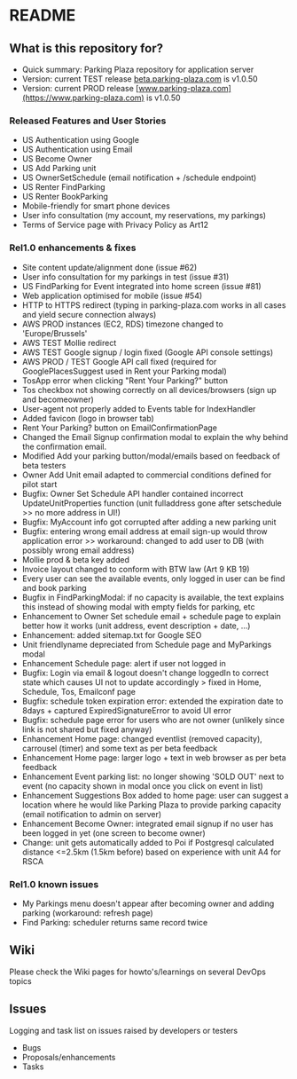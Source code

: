 # README #

## What is this repository for? ##

* Quick summary: Parking Plaza repository for application server
* Version: current TEST release [beta.parking-plaza.com](https://beta.parking-plaza.com) is v1.0.50
* Version: current PROD release [www.parking-plaza.com](https://www.parking-plaza.com) is v1.0.50

### Released Features and User Stories
* US Authentication using Google
* US Authentication using Email
* US Become Owner
* US Add Parking unit
* US OwnerSetSchedule (email notification + /schedule endpoint)
* US Renter FindParking
* US Renter BookParking
* Mobile-friendly for smart phone devices
* User info consultation (my account, my reservations, my parkings)
* Terms of Service page with Privacy Policy as Art12

### Rel1.0 enhancements & fixes ###
* Site content update/alignment done (issue #62)
* User info consultation for my parkings in test (issue #31)
* US FindParking for Event integrated into home screen (issue #81)
* Web application optimised for mobile (issue #54)
* HTTP to HTTPS redirect (typing in parking-plaza.com works in all cases and yield secure connection always)
* AWS PROD instances (EC2, RDS) timezone changed to 'Europe/Brussels'
* AWS TEST Mollie redirect
* AWS TEST Google signup / login fixed (Google API console settings)
* AWS PROD / TEST Google API call fixed (required for GooglePlacesSuggest used in Rent your Parking modal)
* TosApp error when clicking "Rent Your Parking?" button
* Tos checkbox not showing correctly on all devices/browsers (sign up and becomeowner)
* User-agent not properly added to Events table for IndexHandler
* Added favicon (logo in browser tab)
* Rent Your Parking? button on EmailConfirmationPage
* Changed the Email Signup confirmation modal to explain the why behind the confirmation email.
* Modified Add your parking button/modal/emails based on feedback of beta testers
* Owner Add Unit email adapted to commercial conditions defined for pilot start
* Bugfix: Owner Set Schedule API handler contained incorrect UpdateUnitProperties function (unit fulladdress gone after setschedule >> no more address in UI!)
* Bugfix: MyAccount info got corrupted after adding a new parking unit
* Bugfix: entering wrong email address at email sign-up would throw application error >> workaround: changed to add user to DB (with possibly wrong email address)
* Mollie prod & beta key added
* Invoice layout changed to conform with BTW law (Art 9 KB 19)
* Every user can see the available events, only logged in user can be find and book parking
* Bugfix in FindParkingModal: if no capacity is available, the text explains this instead of showing modal with empty fields for parking, etc
* Enhancement to Owner Set schedule email + schedule page to explain better how it works (unit address, event description + date, ...)
* Enhancement: added sitemap.txt for Google SEO
* Unit friendlyname depreciated from Schedule page and MyParkings modal
* Enhancement Schedule page: alert if user not logged in
* Bugfix: Login via email & logout doesn't change loggedIn to correct state which causes UI not to update accordingly > fixed in Home, Schedule, Tos, Emailconf page
* Bugfix: schedule token expiration error: extended the expiration date to 8days + captured ExpiredSignatureError to avoid UI error
* Bugfix: schedule page error for users who are not owner (unlikely since link is not shared but fixed anyway)
* Enhancement Home page: changed eventlist (removed capacity), carrousel (timer) and some text as per beta feedback
* Enhancement Home page: larger logo + text in web browser as per beta feedback
* Enhancement Event parking list: no longer showing 'SOLD OUT' next to event (no capacity shown in modal once you click on event in list)
* Enhancement Suggestions Box added to home page: user can suggest a location where he would like Parking Plaza to provide parking capacity (email notification to admin on server)
* Enhancement Become Owner: integrated email signup if no user has been logged in yet (one screen to become owner)
* Change: unit gets automatically added to Poi if Postgresql calculated distance <=2.5km (1.5km before) based on experience with unit A4 for RSCA

### Rel1.0 known issues ###
* My Parkings menu doesn't appear after becoming owner and adding parking (workaround: refresh page)
* Find Parking: scheduler returns same record twice

## Wiki

Please check the Wiki pages for howto's/learnings on several DevOps topics


## Issues ##

Logging and task list on issues raised by developers or testers
* Bugs
* Proposals/enhancements
* Tasks